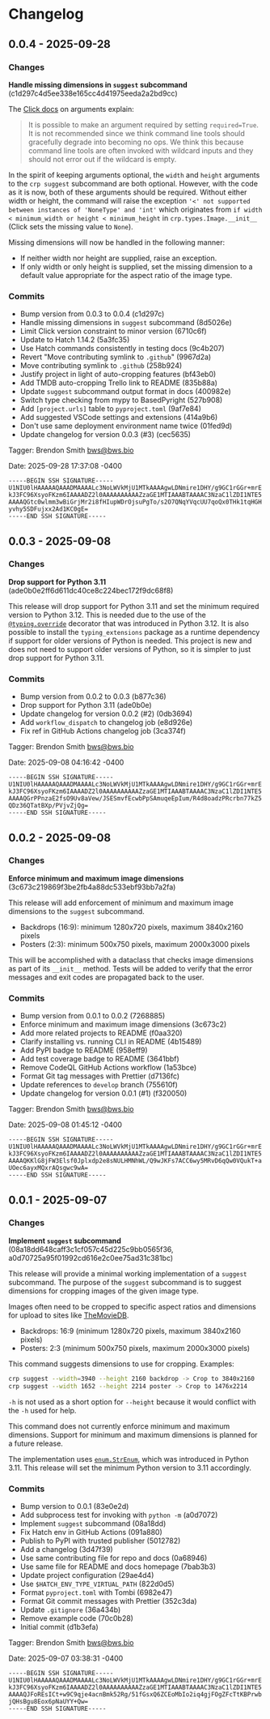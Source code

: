 # Changelog

## 0.0.4 - 2025-09-28

### Changes

**Handle missing dimensions in `suggest` subcommand**
(c1d297c4d5ee338e165cc4d41975eeda2a2bd9cc)

The [Click docs](https://click.palletsprojects.com/en/stable/arguments/)
on arguments explain:

> It is possible to make an argument required by setting
> `required=True`. It is not recommended since we think command line
> tools should gracefully degrade into becoming no ops. We think this
> because command line tools are often invoked with wildcard inputs and
> they should not error out if the wildcard is empty.

In the spirit of keeping arguments optional, the `width` and `height`
arguments to the `crp suggest` subcommand are both optional. However,
with the code as it is now, both of these arguments should be required.
Without either width or height, the command will raise the exception
`'<' not supported between instances of 'NoneType' and 'int'` which
originates from `if width < minimum_width or height < minimum_height` in
`crp.types.Image.__init__` (Click sets the missing value to `None`).

Missing dimensions will now be handled in the following manner:

- If neither width nor height are supplied, raise an exception.
- If only width or only height is supplied, set the missing dimension to
  a default value appropriate for the aspect ratio of the image type.

### Commits

- Bump version from 0.0.3 to 0.0.4 (c1d297c)
- Handle missing dimensions in `suggest` subcommand (8d5026e)
- Limit Click version constraint to minor version (6710c6f)
- Update to Hatch 1.14.2 (5a3fc35)
- Use Hatch commands consistently in testing docs (9c4b207)
- Revert "Move contributing symlink to `.github`" (9967d2a)
- Move contributing symlink to `.github` (258b924)
- Justify project in light of auto-cropping features (bf43eb0)
- Add TMDB auto-cropping Trello link to README (835b88a)
- Update `suggest` subcommand output format in docs (400982e)
- Switch type checking from mypy to BasedPyright (527b908)
- Add `[project.urls]` table to `pyproject.toml` (9af7e84)
- Add suggested VSCode settings and extensions (414a9b6)
- Don't use same deployment environment name twice (01fed9d)
- Update changelog for version 0.0.3 (#3) (cec5635)

Tagger: Brendon Smith <bws@bws.bio>

Date: 2025-09-28 17:37:08 -0400

```text
-----BEGIN SSH SIGNATURE-----
U1NIU0lHAAAAAQAAADMAAAALc3NoLWVkMjU1MTkAAAAgwLDNmire1DHY/g9GC1rGGr+mrE
kJ3FC96XsyoFKzm6IAAAADZ2l0AAAAAAAAAAZzaGE1MTIAAABTAAAAC3NzaC1lZDI1NTE5
AAAAQGtc0wlmm3wBiGrjMr2i8fHIupWDrOjsuPgTo/s2O7QNqYVqcUU7qoQx0THk1tqHGH
yvhy5SDFujxx2Ad1KC0gE=
-----END SSH SIGNATURE-----
```

## 0.0.3 - 2025-09-08

### Changes

**Drop support for Python 3.11**
(ade0b0e2ff6d611dc40ce8c224bec172f9dc68f8)

This release will drop support for Python 3.11 and set the minimum
required version to Python 3.12. This is needed due to the use of the
[`@typing.override`](https://docs.python.org/3/library/typing.html#typing.override)
decorator that was introduced in Python 3.12. It is also possible to
install the `typing_extensions` package as a runtime dependency if
support for older versions of Python is needed. This project is new and
does not need to support older versions of Python, so it is simpler to
just drop support for Python 3.11.

### Commits

- Bump version from 0.0.2 to 0.0.3 (b877c36)
- Drop support for Python 3.11 (ade0b0e)
- Update changelog for version 0.0.2 (#2) (0db3694)
- Add `workflow_dispatch` to changelog job (e8d926e)
- Fix ref in GitHub Actions changelog job (3ca374f)

Tagger: Brendon Smith <bws@bws.bio>

Date: 2025-09-08 04:16:42 -0400

```text
-----BEGIN SSH SIGNATURE-----
U1NIU0lHAAAAAQAAADMAAAALc3NoLWVkMjU1MTkAAAAgwLDNmire1DHY/g9GC1rGGr+mrE
kJ3FC96XsyoFKzm6IAAAADZ2l0AAAAAAAAAAZzaGE1MTIAAABTAAAAC3NzaC1lZDI1NTE5
AAAAQGrPPnzaE2fsO9Uv8aVew/JSESmvfEcwbPpSAmuqeEpIum/R4d8oadzPRcrbn77kZ5
QDz36QTatBXp/PVjvZjQg=
-----END SSH SIGNATURE-----
```

## 0.0.2 - 2025-09-08

### Changes

**Enforce minimum and maximum image dimensions**
(3c673c219869f3be2fb4a88dc533ebf93bb7a2fa)

This release will add enforcement of minimum and maximum image
dimensions to the `suggest` subcommand.

- Backdrops (16:9): minimum 1280x720 pixels, maximum 3840x2160 pixels
- Posters (2:3): minimum 500x750 pixels, maximum 2000x3000 pixels

This will be accomplished with a dataclass that checks image dimensions
as part of its `__init__` method. Tests will be added to verify that the
error messages and exit codes are propagated back to the user.

### Commits

- Bump version from 0.0.1 to 0.0.2 (7268885)
- Enforce minimum and maximum image dimensions (3c673c2)
- Add more related projects to README (f0aa320)
- Clarify installing vs. running CLI in README (4b15489)
- Add PyPI badge to README (958eff9)
- Add test coverage badge to README (3641bbf)
- Remove CodeQL GitHub Actions workflow (1a53bce)
- Format Git tag messages with Prettier (d7136fc)
- Update references to `develop` branch (755610f)
- Update changelog for version 0.0.1 (#1) (f320050)

Tagger: Brendon Smith <bws@bws.bio>

Date: 2025-09-08 01:45:12 -0400

```text
-----BEGIN SSH SIGNATURE-----
U1NIU0lHAAAAAQAAADMAAAALc3NoLWVkMjU1MTkAAAAgwLDNmire1DHY/g9GC1rGGr+mrE
kJ3FC96XsyoFKzm6IAAAADZ2l0AAAAAAAAAAZzaGE1MTIAAABTAAAAC3NzaC1lZDI1NTE5
AAAAQKKlG8jFW3Elsf0Jplxdp2e8sNULHMNhWL/Q9wJKFs7ACC6wy5MRvD6qQw0VQukT+a
UOec6ayxMQxrAQsgwc9wA=
-----END SSH SIGNATURE-----
```

## 0.0.1 - 2025-09-07

### Changes

**Implement `suggest` subcommand**
(08a18dd648caff3c1cf057c45d225c9bb0565f36,
a0d70725a95f01992cd616e2c0ee75ad31c381bc)

This release will provide a minimal working implementation of a
`suggest` subcommand. The purpose of the `suggest` subcommand is to
suggest dimensions for cropping images of the given image type.

Images often need to be cropped to specific aspect ratios and dimensions
for upload to sites like
[TheMovieDB](https://www.themoviedb.org/bible/image).

- Backdrops: 16:9 (minimum 1280x720 pixels, maximum 3840x2160 pixels)
- Posters: 2:3 (minimum 500x750 pixels, maximum 2000x3000 pixels)

This command suggests dimensions to use for cropping. Examples:

```sh
crp suggest --width=3940 --height 2160 backdrop -> Crop to 3840x2160
crp suggest --width 1652 --height 2214 poster -> Crop to 1476x2214
```

`-h` is not used as a short option for `--height` because it would
conflict with the `-h` used for help.

This command does not currently enforce minimum and maximum dimensions.
Support for minimum and maximum dimensions is planned for a future
release.

The implementation uses
[`enum.StrEnum`](https://docs.python.org/3/library/enum.html), which was
introduced in Python 3.11. This release will set the minimum Python
version to 3.11 accordingly.

### Commits

- Bump version to 0.0.1 (83e0e2d)
- Add subprocess test for invoking with `python -m` (a0d7072)
- Implement `suggest` subcommand (08a18dd)
- Fix Hatch env in GitHub Actions (091a880)
- Publish to PyPI with trusted publisher (5012782)
- Add a changelog (3d47f39)
- Use same contributing file for repo and docs (0a68946)
- Use same file for README and docs homepage (7bab3b3)
- Update project configuration (29ae4d4)
- Use `$HATCH_ENV_TYPE_VIRTUAL_PATH` (822d0d5)
- Format `pyproject.toml` with Tombi (6982e47)
- Format Git commit messages with Prettier (352c3da)
- Update `.gitignore` (36a434b)
- Remove example code (70c0b28)
- Initial commit (d1b3efa)

Tagger: Brendon Smith <bws@bws.bio>

Date: 2025-09-07 03:38:31 -0400

```text
-----BEGIN SSH SIGNATURE-----
U1NIU0lHAAAAAQAAADMAAAALc3NoLWVkMjU1MTkAAAAgwLDNmire1DHY/g9GC1rGGr+mrE
kJ3FC96XsyoFKzm6IAAAADZ2l0AAAAAAAAAAZzaGE1MTIAAABTAAAAC3NzaC1lZDI1NTE5
AAAAQJFoREsICt+w9C9qje4acnBmk52Rg/51fGsxQ6ZCEoMbIo2iq4gjFOgZFcTtKBPrwb
jQHsBgu8Eox6pNaUYY+Qw=
-----END SSH SIGNATURE-----
```
